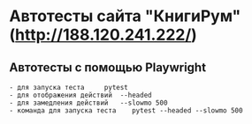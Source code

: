 # Автотесты сайта "КнигиРум" (http://188.120.241.222/)
## Автотесты с помощью Playwright
    - для запуска теста     pytest
    - для отображения действий  --headed
    - для замедления действий   --slowmo 500
    - команда для запуска теста    pytest --headed --slowmo 500
